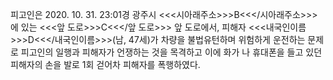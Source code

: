 피고인은 2020. 10. 31. 23:01경 광주시 <<<시아래주소>>>B<<</시아래주소>>>에 있는 <<<앞 도로>>>C<<</앞 도로>>> 앞 도로에서, 피해자 <<<내국인이름>>>D<<</내국인이름>>>(남, 47세)가 차량을 불법유턴하며 위험하게 운전하는 문제로 피고인의 일행과 피해자가 언쟁하는 것을 목격하고 이에 화가 나 휴대폰을 들고 있던 피해자의 손을 발로 1회 걷어차 피해자를 폭행하였다.
